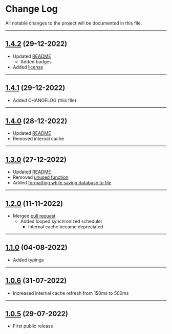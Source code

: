 # Change Log

All notable changes to the project will be documented in this file.

___

## [1.4.2](https://www.npmjs.com/package/@decaded/nyadb/v/1.4.2) (29-12-2022)

* Updated [README](https://github.com/Decaded/NyaDB/commit/18a59db007b9088011b3fd7bf51387c6edd45de2)
  * Added badges
* Added [license](https://github.com/Decaded/NyaDB/blob/master/LICENSE.md)

___

## [1.4.1](https://www.npmjs.com/package/@decaded/nyadb/v/1.4.1) (29-12-2022)

* Added CHANGELOG (this file)

___

## [1.4.0](https://www.npmjs.com/package/@decaded/nyadb/v/1.4.0) (28-12-2022)

* Updated [README](https://github.com/Decaded/NyaDB/commit/433826eae5e9ec4e23c21a18b7b39f477c05c4fb)
* Removed internal cache

___

## [1.3.0](https://www.npmjs.com/package/@decaded/nyadb/v/1.3.0) (27-12-2022)

* Updated [README](https://github.com/Decaded/NyaDB/commit/d63e61e89f26c599a202a0da3f62b91172bc7951)
* Removed [unused function](https://github.com/Decaded/NyaDB/commit/6b58b12dcc1bf19fdad71eb22f9c572f99701785)
* Added [formatting while saving database to file](https://github.com/Decaded/NyaDB/commit/69f02485edafe0ad1e16760dc6047d348bbcf4c8)

___

## [1.2.0](https://www.npmjs.com/package/@decaded/nyadb/v/1.2.0) (11-11-2022)

* Merged [pull request](https://github.com/Decaded/NyaDB/pull/1)
  * Added looped synchronized scheduler
    * Internal cache became depreciated

___

## [1.1.0](https://www.npmjs.com/package/@decaded/nyadb/v/1.1.0) (04-08-2022)

* Added typings

___

## [1.0.6](https://www.npmjs.com/package/@decaded/nyadb/v/1.0.6) (31-07-2022)

* Increased internal cache refresh from 150ms to 500ms

___

## [1.0.5](https://www.npmjs.com/package/@decaded/nyadb/v/1.0.5) (29-07-2022)

* First public release
